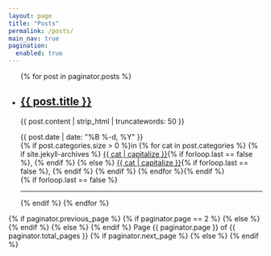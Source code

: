 ```yaml
---
layout: page
title: "Posts"
permalink: /posts/
main_nav: true
pagination: 
  enabled: true
---
```


<div class="wrapper">
<ul class="post-list">
  {% for post in paginator.posts %}
  <li>
    <h2>
      <a class="post-link" href="{{ post.url | prepend: site.baseurl }}">{{ post.title }}</a>
    </h2>
    <section class="post-excerpt" itemprop="description">
      <p>{{ post.content | strip_html | truncatewords: 50 }}</p>
    </section>
    <section class="post-meta">
      <div class="post-date">{{ post.date | date: "%B %-d, %Y" }}</div>
      <div class="post-categories">
      {% if post.categories.size > 0 %}in {% for cat in post.categories %}
        {% if site.jekyll-archives %}
        <a href="{{ site.baseurl }}/category/{{ cat }}">{{ cat | capitalize }}</a>{% if forloop.last == false %}, {% endif %}
        {% else %}
        <a href="{{ site.baseurl }}/posts/#{{ cat }}">{{ cat | capitalize }}</a>{% if forloop.last == false %}, {% endif %}
        {% endif %}
      {% endfor %}{% endif %}
      </div>
    </section>
  </li>
  {% if forloop.last == false %}
  <hr>
  {% endif %}
  {% endfor %}
</ul>

<nav class="pagination" role="navigation">
	<p>
    {% if paginator.previous_page %}
			{% if paginator.page == 2 %}
			<a class="newer-posts" href="{{ site.baseurl }}{{ paginator.previous_page_path }}">
        <span class="fa-stack fa-lg">
          <i class="fa fa-square fa-stack-2x"></i>
          <i class="fa fa-angle-double-left fa-stack-1x fa-inverse"></i>
        </span>
      </a>
			{% else %}
			<a class="newer-posts" href="{{ site.baseurl }}{{ paginator.next_page_path }}">
				<span class="fa-stack fa-lg">
					<i class="fa fa-square fa-stack-2x"></i>
					<i class="fa fa-angle-double-left fa-stack-1x fa-inverse"></i>
				</span>
			</a>
			{% endif %}
		{% else %}
		<span class="fa-stack fa-lg">
      <i class="fa fa-square fa-stack-2x"></i>
      <i class="fa fa-angle-double-left fa-stack-1x fa-inverse"></i>
    </span>
		{% endif %}
		<span class="page-number">Page {{ paginator.page }} of {{ paginator.total_pages }}</span>
		{% if paginator.next_page %}
		<a class="newer-posts" href="{{ site.baseurl }}{{ paginator.next_page_path }}">
      <span class="fa-stack fa-lg">
        <i class="fa fa-square fa-stack-2x"></i>
        <i class="fa fa-angle-double-right fa-stack-1x fa-inverse"></i>
      </span>
    </a>
		{% else %}
		<span class="fa-stack fa-lg">
      <i class="fa fa-square fa-stack-2x"></i>
      <i class="fa fa-angle-double-right fa-stack-1x fa-inverse"></i>
    </span>
		{% endif %}
	</p>
</nav>

</div>
